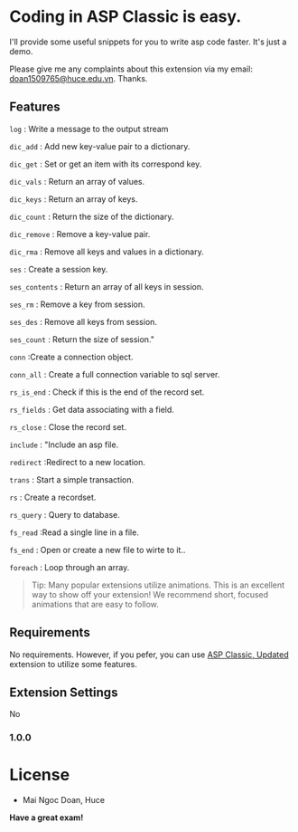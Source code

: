 # Coding in ASP Classic is easy.

I'll provide some useful snippets for you to write asp code faster.
It's just a demo.

Please give me any complaints about this extension via my email: doan1509765@huce.edu.vn. Thanks.

## Features

`log` : Write a message to the output stream

`dic_add` : Add new key-value pair to a dictionary.

`dic_get` : Set or get an item with its correspond key.

`dic_vals` : Return an array of values.

`dic_keys` : Return an array of keys.

`dic_count` : Return the size of the dictionary.

`dic_remove` : Remove a key-value pair.

`dic_rma` : Remove all keys and values in a dictionary.

`ses` : Create a session key.

`ses_contents` : Return an array of all keys in session.

`ses_rm` : Remove a key from session.

`ses_des` : Remove all keys from session.

`ses_count` : Return the size of session."

`conn` :Create a connection object.

`conn_all` : Create a full connection variable to sql server.

`rs_is_end` : Check if this is the end of the record set.

`rs_fields` : Get data associating with a field.

`rs_close` : Close the record set.

`include` : "Include an asp file.

`redirect` :Redirect to a new location.

`trans` : Start a simple transaction.

`rs` : Create a recordset.

`rs_query` : Query to database.

`fs_read` :Read a single line in a file.

`fs_end` : Open or create a new file to wirte to it..

`foreach` : Loop through an array.

> Tip: Many popular extensions utilize animations. This is an excellent way to show off your extension! We recommend short, focused animations that are easy to follow.

## Requirements

No requirements. However, if you pefer, you can use <a href="https://marketplace.visualstudio.com/items?itemName=TheBidulon.vs-asp-classic-updated">
ASP Classic, Updated </a> extension to utilize some features.

## Extension Settings

No

### 1.0.0

# License

- Mai Ngoc Doan, Huce

**Have a great exam!**
